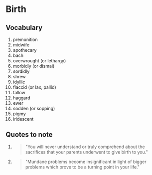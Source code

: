 # Birth

## Vocabulary

1. premonition
2. midwife
3. apothecary
4. bach
5. overwrought (or lethargy)
6. morbidly (or dismal)
7. sordidly
8. shrew
9. idyllic
10. flaccid (or lax, pallid)
11. tallow
12. haggard
13. ewer
14. sodden (or sopping)
15. pigmy
16. iridescent

## Quotes to note

1. > "You will never understand or truly comprehend about the sacrifices that your parents underwent to give birth to you."
2. > "Mundane problems become insignificant in light of bigger problems which prove to be a turning point in your life."
